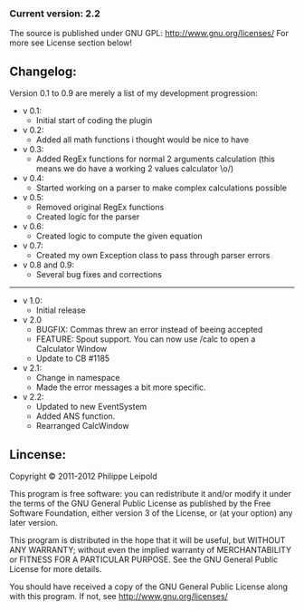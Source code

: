 ### Current version: 2.2

The source is published under GNU GPL: http://www.gnu.org/licenses/
For more see License section below!

Changelog:
----------
Version 0.1 to 0.9 are merely a list of my development progression:

* v 0.1:
    - Initial start of coding the plugin
* v 0.2:
    - Added all math functions i thought would be nice to have
* v 0.3:
    - Added RegEx functions for normal 2 arguments calculation (this means we do have a working 2 values calculator \o/)
* v 0.4:
    - Started working on a parser to make complex calculations possible
* v 0.5:
    - Removed original RegEx functions
    - Created logic for the parser
* v 0.6:
    - Created logic to compute the given equation
* v 0.7:
    - Created my own Exception class to pass through parser errors
* v 0.8 and 0.9:
    - Several bug fixes and corrections

---------------------------

* v 1.0:
    - Initial release
* v 2.0
    - BUGFIX: Commas threw an error instead of beeing accepted
    - FEATURE: Spout support. You can now use /calc to open a Calculator Window
    - Update to CB #1185
* v 2.1:
    - Change in namespace
    - Made the error messages a bit more specific.
* v 2.2:
    - Updated to new EventSystem
    - Added ANS function.
    - Rearranged CalcWindow


Lincense:
---------

Copyright &copy; 2011-2012 Philippe Leipold

This program is free software: you can redistribute it and/or modify
it under the terms of the GNU General Public License as published by
the Free Software Foundation, either version 3 of the License, or
(at your option) any later version.

This program is distributed in the hope that it will be useful,
but WITHOUT ANY WARRANTY; without even the implied warranty of
MERCHANTABILITY or FITNESS FOR A PARTICULAR PURPOSE.  See the
GNU General Public License for more details.

You should have received a copy of the GNU General Public License
along with this program. If not, see <http://www.gnu.org/licenses/>